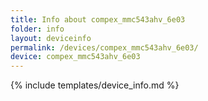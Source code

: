 ```yaml
---
title: Info about compex_mmc543ahv_6e03
folder: info
layout: deviceinfo
permalink: /devices/compex_mmc543ahv_6e03/
device: compex_mmc543ahv_6e03
---
```

{% include templates/device_info.md %}
